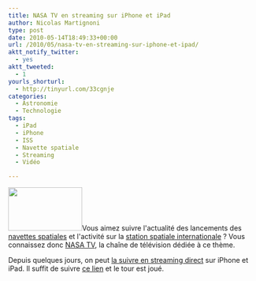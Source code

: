 ```yaml
---
title: NASA TV en streaming sur iPhone et iPad
author: Nicolas Martignoni
type: post
date: 2010-05-14T18:49:33+00:00
url: /2010/05/nasa-tv-en-streaming-sur-iphone-et-ipad/
aktt_notify_twitter:
  - yes
aktt_tweeted:
  - 1
yourls_shorturl:
  - http://tinyurl.com/33cgnje
categories:
  - Astronomie
  - Technologie
tags:
  - iPad
  - iPhone
  - ISS
  - Navette spatiale
  - Streaming
  - Vidéo

---
```

[<img class="alignleft size-full wp-image-589" title="NASA_TV" src="https://blog.martignoni.net/wp-content/uploads/2010/05/NASA_TV.png" alt="" width="150" height="88" />][1]Vous aimez suivre l'actualité des lancements des [navettes spatiales][2] et l'activité sur la [station spatiale internationale][3] ? Vous connaissez donc [NASA TV][4], la chaîne de télévision dédiée à ce thème.

Depuis quelques jours, on peut [la suivre en streaming direct][5] sur iPhone et iPad. Il suffit de suivre [ce lien][5] et le tour est joué.

 [1]: http://www.nasa.gov/multimedia/nasatv/index.html
 [2]: http://fr.wikipedia.org/wiki/Navette_spatiale
 [3]: https://blog.martignoni.net/wp-admin/post.php?action=edit&post=195
 [4]: http://www.nasa.gov/ntv
 [5]: http://www.nasa.gov/multimedia/nasatv/nasatv_live_iphone.html